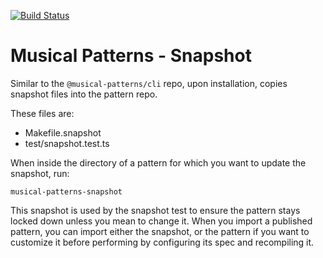 [![Build Status](https://travis-ci.com/MusicalPatterns/snapshot.svg?branch=master)](https://travis-ci.com/MusicalPatterns/snapshot)

# Musical Patterns - Snapshot

Similar to the `@musical-patterns/cli` repo, upon installation, copies snapshot files into the pattern repo.

These files are:

- Makefile.snapshot
- test/snapshot.test.ts

When inside the directory of a pattern for which you want to update the snapshot, run:

```
musical-patterns-snapshot
```

This snapshot is used by the snapshot test to ensure the pattern stays locked down unless you mean to change it.
When you import a published pattern, you can import either the snapshot, or the pattern if you want to customize it before performing by configuring its spec and recompiling it.
